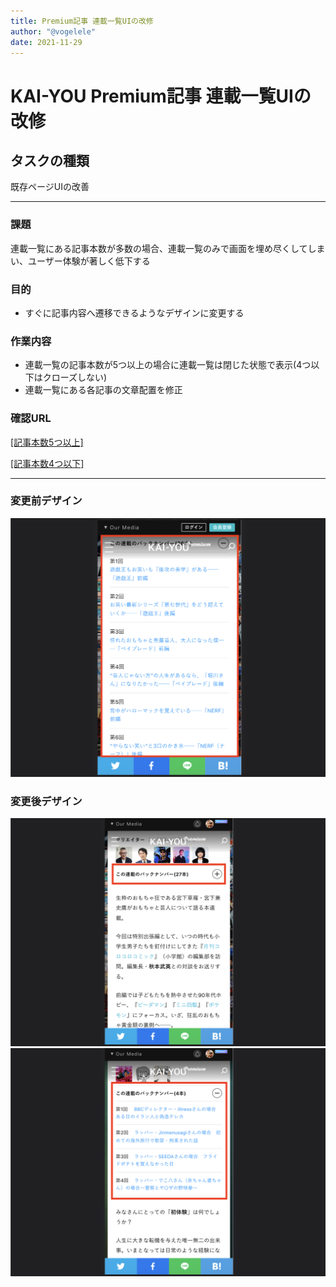 ```yaml
---
title: Premium記事 連載一覧UIの改修
author: "@vogelele"
date: 2021-11-29
---
```


# KAI-YOU Premium記事 連載一覧UIの改修

## タスクの種類
既存ページUIの改善

---

### 課題
連載一覧にある記事本数が多数の場合、連載一覧のみで画面を埋め尽くしてしまい、ユーザー体験が著しく低下する

### 目的
- すぐに記事内容へ遷移できるようなデザインに変更する

### 作業内容
- 連載一覧の記事本数が5つ以上の場合に連載一覧は閉じた状態で表示(4つ以下はクローズしない)
- 連載一覧にある各記事の文章配置を修正

### 確認URL
[[記事本数5つ以上]](https://premium.kai-you.net/article/402)

[[記事本数4つ以下]](https://premium.kai-you.net/article/277)

---


### 変更前デザイン

![連載一覧デザイン変更前](./images/20211129-1.png)


### 変更後デザイン

![連載一覧 自動クローズ](./images/20211129-2.png)
![連載一覧 文章配置変更後](./images/20211129-3.png)
